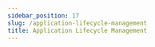 ```yaml
---
sidebar_position: 17
slug: /application-lifecycle-management
title: Application Lifecycle Management
---
```

